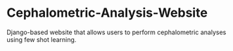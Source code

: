 # Cephalometric-Analysis-Website
 Django-based website that allows users to perform cephalometric analyses using few shot learning.
